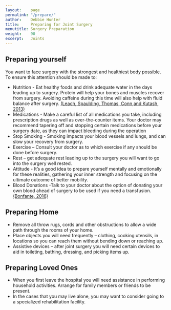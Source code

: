 ```yaml
---
layout:    page
permalink: "/prepare/"
author:    Debbie Hunter
title:     Preparing for Joint Surgery
menutitle: Surgery Preparation
weight:    90
excerpt:   Joints
---
```


<h2>Preparing yourself</h2>
You want to face surgery with the strongest and healthiest body possible. To ensure this attention should be made to: 
<ul>
<li>Nutrition - Eat healthy foods and drink adequate water in the days leading up to surgery. Protein will help your bones and muscles recover from surgery. Avoiding caffeine during this time will also help with fluid balance after surgery. <a href="https://debbiehunter.github.io/references#2">(Leach, Spaulding, Thomas, Conn,and Kutash, 2013)</a>  </li>
<li>Medications - Make a careful list of all medications you take, including prescription drugs as well as over-the-counter items. Your doctor may recommend tapering off and stopping certain medications before your surgery date, as they can impact bleeding during the operation</li>
<li>Stop Smoking - Smoking impacts your blood vessels and lungs, and can slow your recovery from surgery.</li>
<li>Exercise – Consult your doctor as to which exercise if any should be done before surgery.</li>
<li>Rest – get adequate rest leading up to the surgery you will want to go into the surgery well rested. </li>
<li>Attitude - It’s a good idea to prepare yourself mentally and emotionally for these realities, gathering your inner strength and focusing on the ultimate outcome of better mobility.</li>
<li>Blood Donations -Talk to your doctor about the option of donating your own blood ahead of surgery to be used if you need a transfusion. <a href="https://debbiehunter.github.io/references#3">(Bonfante, 2016)</a> </li>
</ul>
<h2>Preparing Home</h2>
<ul>
<li>Remove all throw rugs, cords and other obstructions to allow a wide path through the rooms of your home.</li>
<li>Place objects you will need frequently – clothing, cooking utensils, in locations so you can reach them without bending down or reaching up.</li>
<li>Assistive devices – after joint surgery you will need certain devices to aid in toileting, bathing, dressing, and picking items up. </li>
</ul>
<h2>Preparing Loved Ones</h2>
<ul>
<li>When you first leave the hospital you will need assistance in performing household activities. Arrange for family members or friends to be present.</li>
<li>In the cases that you may live alone, you may want to consider going to a specialized rehabilitation facility.  </li>
</ul>

